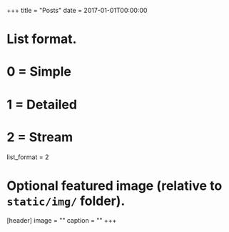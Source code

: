 +++
title = "Posts"
date = 2017-01-01T00:00:00

# List format.
#   0 = Simple
#   1 = Detailed
#   2 = Stream
list_format = 2

# Optional featured image (relative to `static/img/` folder).
[header]
image = ""
caption = ""
+++